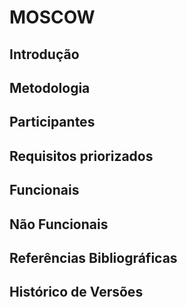 # MOSCOW


## Introdução


## Metodologia


## Participantes


## Requisitos priorizados


## Funcionais


## Não Funcionais


## Referências Bibliográficas


## Histórico de Versões